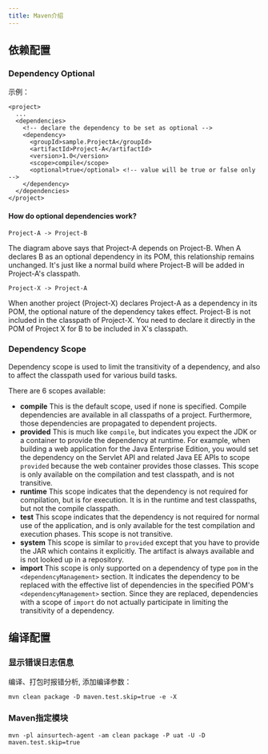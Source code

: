 ```yaml
---
title: Maven介绍
---
```


##  依赖配置

### Dependency Optional

示例：

```
<project>
  ...
  <dependencies>
    <!-- declare the dependency to be set as optional -->
    <dependency>
      <groupId>sample.ProjectA</groupId>
      <artifactId>Project-A</artifactId>
      <version>1.0</version>
      <scope>compile</scope>
      <optional>true</optional> <!-- value will be true or false only -->
    </dependency>
  </dependencies>
</project>
```

#### How do optional dependencies work?

```
Project-A -> Project-B
```

The diagram above says that Project-A depends on Project-B. When A declares B as an optional dependency in its POM, this relationship remains unchanged. It's just like a normal build where Project-B will be added in Project-A's classpath.

```
Project-X -> Project-A
```

When another project (Project-X) declares Project-A as a dependency in its POM, the optional nature of the dependency takes effect. Project-B is not included in the classpath of Project-X. You need to declare it directly in the POM of Project X for B to be included in X's classpath.



### Dependency Scope

Dependency scope is used to limit the transitivity of a dependency, and also to affect the classpath used for various build tasks.

There are 6 scopes available:

- **compile**
  This is the default scope, used if none is specified. Compile dependencies are available in all classpaths of a project. Furthermore, those dependencies are propagated to dependent projects.
- **provided**
  This is much like `compile`, but indicates you expect the JDK or a container to provide the dependency at runtime. For example, when building a web application for the Java Enterprise Edition, you would set the dependency on the Servlet API and related Java EE APIs to scope `provided` because the web container provides those classes. This scope is only available on the compilation and test classpath, and is not transitive.
- **runtime**
  This scope indicates that the dependency is not required for compilation, but is for execution. It is in the runtime and test classpaths, but not the compile classpath.
- **test**
  This scope indicates that the dependency is not required for normal use of the application, and is only available for the test compilation and execution phases. This scope is not transitive.
- **system**
  This scope is similar to `provided` except that you have to provide the JAR which contains it explicitly. The artifact is always available and is not looked up in a repository.
- **import**
  This scope is only supported on a dependency of type `pom` in the `<dependencyManagement>` section. It indicates the dependency to be replaced with the effective list of dependencies in the specified POM's `<dependencyManagement>` section. Since they are replaced, dependencies with a scope of `import` do not actually participate in limiting the transitivity of a dependency.

## 编译配置

### 显示错误日志信息 

编译、打包时报错分析,  添加编译参数：

```
mvn clean package -D maven.test.skip=true -e -X
```

### Maven指定模块

```
mvn -pl ainsurtech-agent -am clean package -P uat -U -D maven.test.skip=true 
```

